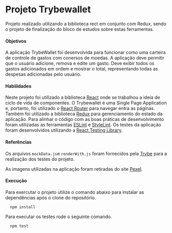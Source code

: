 # Projeto Trybewallet

Projeto realizado utilizando a biblioteca rect em conjunto com Redux, sendo o projeto de finalização do bloco de estudos sobre estas ferramentas.

#### Objetivos

A aplicação TrybeWallet foi desenvolvida para funcionar como uma carteira de controle de gastos com conersos de moedas. A aplicação deve permitir que o usuário adicione, remova e edite um gasto. Deve exibir todos os gastos adicionados em ordem e mostrar o total, representando todas as despesas adicionadas pelo usuário.

#### Habilidades

Neste projeto foi utilizado a biblioteca [React](https://pt-br.reactjs.org/) onde se trabalhou a ideia de ciclo de vida de componentes. O Trybewallet é uma Single Page Application e, portanto, foi utilizado o [React Router](https://reactrouter.com/) para navegar entra as páginas. Também foi utilizado a biblioteca [Redux](https://redux.js.org/) para gerenciamento do estado da aplicação. Para alinhar o código com as boas práticas de desenvolvimento foram utilizadas as ferramentas [ESLint](https://github.com/eslint/eslint) e [StyleLint](https://stylelint.io/). Os testes da aplicação foram desenvolvidos utilizando a [React Testing Library](https://testing-library.com/docs/react-testing-library/intro/).

#### Referências

Os arquivos `mockData.js`e `renderWith.js` foram fornecidos pela [Trybe](https://www.betrybe.com/) para a realização dos testes do projeto.

As imagens utilizadas na aplicação foram retiradas do site [Pexel](https://www.pexels.com/).

#### Execução

Para exercutar o projeto utilize o comando abaixo para instalar as dependências após o clone do repositório.

      npm install

Para executar os testes rode o seguinte comando.

      npm test
